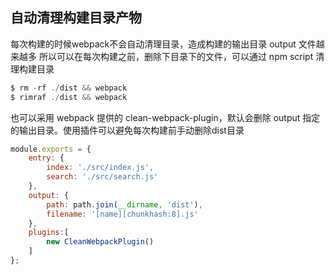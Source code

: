 ## 自动清理构建目录产物
每次构建的时候webpack不会自动清理目录，造成构建的输出目录 output 文件越来越多
所以可以在每次构建之前，删除下目录下的文件，可以通过 npm script 清理构建目录

```js
$ rm -rf ./dist && webpack
$ rimraf ./dist && webpack
```
也可以采用 webpack 提供的 clean-webpack-plugin，默认会删除 output 指定的输出目录。使用插件可以避免每次构建前手动删除dist目录

```js
module.exports = {
    entry: {
        index: './src/index.js',
        search: './src/search.js'
    },
    output: {
        path: path.join(__dirname, 'dist'),
        filename: '[name][chunkhash:8].js'
    },
    plugins:[
        new CleanWebpackPlugin()
    ]
};
```